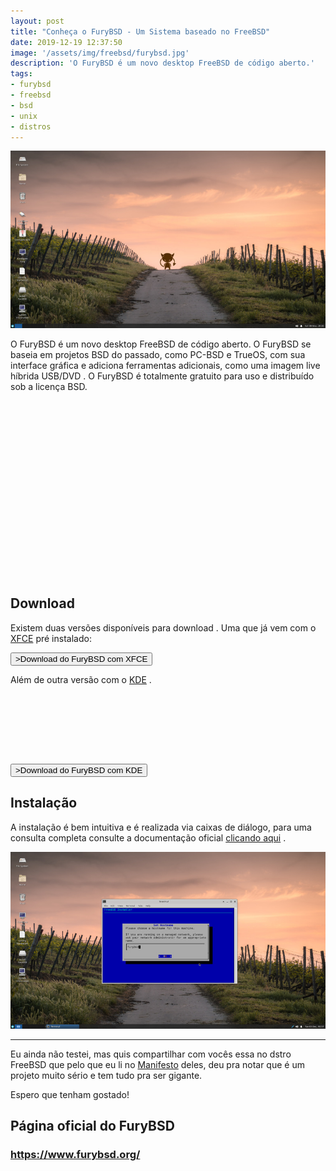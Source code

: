 ```yaml
---
layout: post
title: "Conheça o FuryBSD - Um Sistema baseado no FreeBSD"
date: 2019-12-19 12:37:50
image: '/assets/img/freebsd/furybsd.jpg'
description: 'O FuryBSD é um novo desktop FreeBSD de código aberto.'
tags:
- furybsd
- freebsd
- bsd
- unix
- distros
---
```


![Conheça o FuryBSD - Um Sistema baseado no FreeBSD](/assets/img/freebsd/furybsd.jpg)

O FuryBSD é um novo desktop FreeBSD de código aberto. O FuryBSD se baseia em projetos BSD do passado, como PC-BSD e TrueOS, com sua interface gráfica e adiciona ferramentas adicionais, como uma imagem live híbrida USB/DVD . O FuryBSD é totalmente gratuito para uso e distribuído sob a licença BSD.

<!-- QUADRADO -->
<script async src="//pagead2.googlesyndication.com/pagead/js/adsbygoogle.js"></script>
<ins class="adsbygoogle"
style="display:inline-block;width:336px;height:280px"
data-ad-client="ca-pub-2838251107855362"
data-ad-slot="5351066970"></ins>
<script>
(adsbygoogle = window.adsbygoogle || []).push({});
</script>

## Download
Existem duas versões disponíveis para download . Uma que já vem com o [XFCE](https://www.xfce.org) pré instalado:

<a href="https://github.com/furybsd/furybsd-livecd/releases/download/12.0-XFCE-12-02-2019-01/FuryBSD-12.0-XFCE-2019120201.iso">
<button class="btn btn-primary btn-lg">>Download do FuryBSD com XFCE</button>
</a>

Além de outra versão com o [KDE](https://kde.org) .

<!-- MINI ANÚNCIO -->
<script async src="//pagead2.googlesyndication.com/pagead/js/adsbygoogle.js"></script>
<!-- Games Root -->
<ins class="adsbygoogle"
style="display:inline-block;width:730px;height:95px"
data-ad-client="ca-pub-2838251107855362"
data-ad-slot="5351066970"></ins>
<script>
(adsbygoogle = window.adsbygoogle || []).push({});
</script>

<a href="https://sourceforge.net/projects/furybsd/files/12.0-KDE-12-02-2019-01/FuryBSD-12.0-KDE-2019120201.iso/download">
<button class="btn btn-primary btn-lg">>Download do FuryBSD com KDE</button>
</a>

## Instalação

A instalação é bem intuitiva e é realizada via caixas de diálogo, para uma consulta completa consulte a documentação oficial [clicando aqui](https://github.com/furybsd/furybsd-handbook/wiki/Installing-FuryBSD) .

![Instalação do FuryBSD](/assets/img/freebsd/install-furybsd.jpg)

---

<!-- RETANGULO LARGO 2 -->
<script async src="//pagead2.googlesyndication.com/pagead/js/adsbygoogle.js"></script>
<ins class="adsbygoogle"
style="display:block; text-align:center;"
data-ad-layout="in-article"
data-ad-format="fluid"
data-ad-client="ca-pub-2838251107855362"
data-ad-slot="8549252987"></ins>
<script>
(adsbygoogle = window.adsbygoogle || []).push({});
</script>

Eu ainda não testei, mas quis compartilhar com vocês essa no dstro FreeBSD que pelo que eu li no [Manifesto](https://www.furybsd.org/manifesto/) deles, deu pra notar que é um projeto muito sério e tem tudo pra ser gigante.

Espero que tenham gostado!

## Página oficial do FuryBSD
### <https://www.furybsd.org/>
